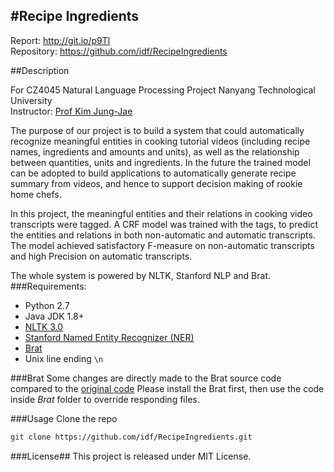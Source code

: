 #Recipe Ingredients
---
Report: http://git.io/p9Tl  
Repository: https://github.com/idf/RecipeIngredients

##Description

For CZ4045 Natural Language Processing Project
Nanyang Technological University  
Instructor: [Prof Kim Jung-Jae](http://www.ntu.edu.sg/home/jungjae.kim/Home/Home.html)

The purpose of our project is to build a system that could automatically recognize meaningful entities in cooking tutorial videos (including recipe names, ingredients and amounts and units), as well as the relationship between quantities, units and ingredients. In the future the trained model can be adopted to build applications to automatically generate recipe summary from videos, and hence to support decision making of rookie home chefs.

In this project, the meaningful entities and their relations in cooking video transcripts were tagged. A CRF model was trained with the tags, to predict the entities and relations in both non-automatic and automatic transcripts. The model achieved satisfactory F-measure on non-automatic transcripts and high Precision on automatic transcripts.

The whole system is powered by NLTK, Stanford NLP and Brat.
###Requirements:
* Python 2.7
* Java JDK 1.8+
* [NLTK 3.0](http://www.nltk.org/)
* [Stanford Named Entity Recognizer (NER)](http://nlp.stanford.edu/software/CRF-NER.shtml)
* [Brat](http://Brat.nlplab.org/index.html)
* Unix line ending `\n`

###Brat
Some changes are directly made to the Brat source code compared to the [original code](https://github.com/nlplab/Brat)
Please install the Brat first, then use the code inside *Brat* folder to override responding files.

###Usage 
Clone the repo

```bash
git clone https://github.com/idf/RecipeIngredients.git
```

###License##
This project is released under MIT License.
